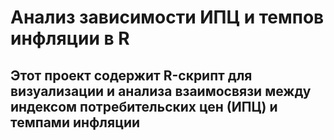 # Анализ зависимости ИПЦ и темпов инфляции в R
## Этот проект содержит R-скрипт для визуализации и анализа взаимосвязи между индексом потребительских цен (ИПЦ) и темпами инфляции
